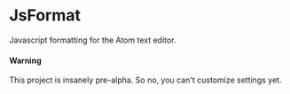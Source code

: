 # JsFormat

Javascript formatting for the Atom text editor.

#### Warning
This project is insanely pre-alpha.
So no, you can't customize settings yet.

